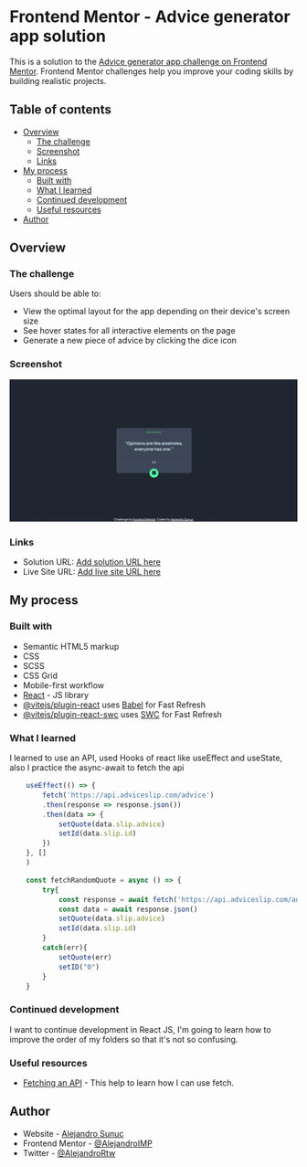 # Frontend Mentor - Advice generator app solution

This is a solution to the [Advice generator app challenge on Frontend Mentor](https://www.frontendmentor.io/challenges/advice-generator-app-QdUG-13db). Frontend Mentor challenges help you improve your coding skills by building realistic projects.

## Table of contents

- [Overview](#overview)
  - [The challenge](#the-challenge)
  - [Screenshot](#screenshot)
  - [Links](#links)
- [My process](#my-process)
  - [Built with](#built-with)
  - [What I learned](#what-i-learned)
  - [Continued development](#continued-development)
  - [Useful resources](#useful-resources)
- [Author](#author)


## Overview

### The challenge

Users should be able to:

- View the optimal layout for the app depending on their device's screen size
- See hover states for all interactive elements on the page
- Generate a new piece of advice by clicking the dice icon

### Screenshot

![](./screenshot.png)

### Links

- Solution URL: [Add solution URL here](https://github.com/AlejandroIMP/Advice-generator-app)
- Live Site URL: [Add live site URL here](https://advice-generator-app-guon.vercel.app/)

## My process

### Built with

- Semantic HTML5 markup
- CSS
- SCSS
- CSS Grid
- Mobile-first workflow
- [React](https://reactjs.org/) - JS library
- [@vitejs/plugin-react](https://github.com/vitejs/vite-plugin-react/blob/main/packages/plugin-react/README.md) uses [Babel](https://babeljs.io/) for Fast Refresh
- [@vitejs/plugin-react-swc](https://github.com/vitejs/vite-plugin-react-swc) uses [SWC](https://swc.rs/) for Fast Refresh

### What I learned

I learned to use an API, used Hooks of react like useEffect and useState, also I practice the async-await to fetch the api 
```js
    useEffect(() => {
        fetch('https://api.adviceslip.com/advice')
        .then(response => response.json())
        .then(data => {
            setQuote(data.slip.advice)
            setId(data.slip.id)
        })
    }, []
    )
```
```js
    const fetchRandomQuote = async () => {
        try{
            const response = await fetch('https://api.adviceslip.com/advice')
            const data = await response.json()
            setQuote(data.slip.advice)
            setId(data.slip.id)
        }
        catch(err){
            setQuote(err)
            setID("0")
        }
    }
```


### Continued development

I want to continue development in React JS, I'm going to learn how to improve the order of my folders so that it's not so confusing.

### Useful resources

- [Fetching an API](https://www.escuelafrontend.com/data-fetching-con-react) - This help to learn how I can use fetch.

## Author

- Website - [Alejandro Sunuc](https://alejandro-portfolio.com)
- Frontend Mentor - [@AlejandroIMP](https://www.frontendmentor.io/profile/AlejandroIMP)
- Twitter - [@AlejandroRtw](https://x.com/AlejandroRtw)



